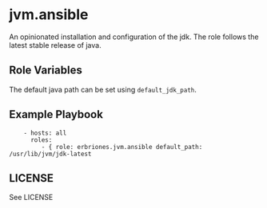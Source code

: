jvm.ansible
=========

An opinionated installation and configuration of the jdk. The role follows the
latest stable release of java.

Role Variables
--------------
The default java path can be set using `default_jdk_path`.

Example Playbook
----------------

```
    - hosts: all
      roles:
         - { role: erbriones.jvm.ansible default_path: /usr/lib/jvm/jdk-latest
```

LICENSE
-------

See LICENSE
